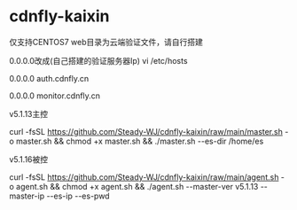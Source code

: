 # cdnfly-kaixin
仅支持CENTOS7
web目录为云端验证文件，请自行搭建

0.0.0.0改成(自己搭建的验证服务器Ip)
vi /etc/hosts


0.0.0.0  auth.cdnfly.cn

0.0.0.0  monitor.cdnfly.cn



v5.1.13主控


curl -fsSL https://github.com/Steady-WJ/cdnfly-kaixin/raw/main/master.sh -o master.sh && chmod +x master.sh && ./master.sh --es-dir /home/es


v5.1.16被控


curl -fsSL https://github.com/Steady-WJ/cdnfly-kaixin/raw/main/agent.sh -o agent.sh  && chmod +x agent.sh && ./agent.sh --master-ver v5.1.13 --master-ip  --es-ip  --es-pwd 



